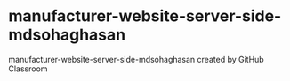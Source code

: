 # manufacturer-website-server-side-mdsohaghasan
manufacturer-website-server-side-mdsohaghasan created by GitHub Classroom
